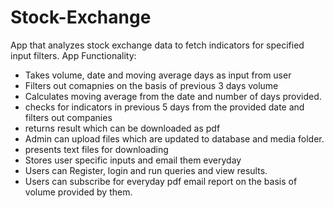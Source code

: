 # Stock-Exchange
App that analyzes stock exchange data to fetch indicators for specified input filters.
App Functionality:
- Takes volume, date and moving average days as input from user
- Filters out comapnies on the basis of previous 3 days volume
- Calculates moving average from the date and number of days provided.
- checks for indicators in previous 5 days from the provided date and filters out
  companies
- returns result which can be downloaded as pdf
- Admin can upload files which are updated to database and media folder.
- presents text files for downloading
- Stores user specific inputs and email them everyday
- Users can Register, login and run queries and view results.
- Users can subscribe for everyday pdf email report on the basis of volume provided
  by them.
